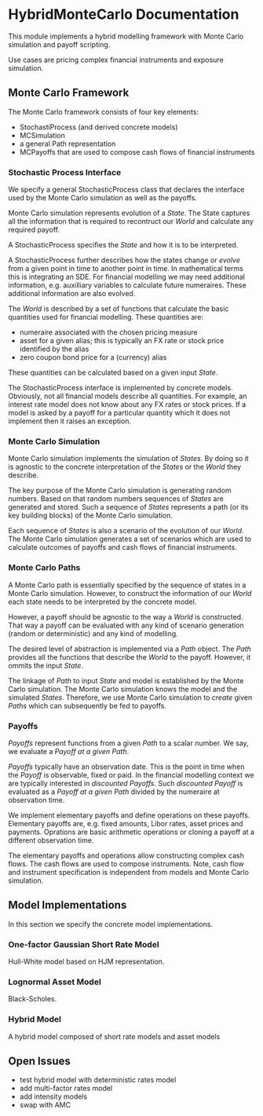 # HybridMonteCarlo Documentation

This module implements a hybrid modelling framework with Monte Carlo simulation and payoff scripting.

Use cases are pricing complex financial instruments and exposure simulation.

## Monte Carlo Framework

The Monte Carlo framework consists of four key elements:

  - StochastiProcess (and derived concrete models)
  - MCSimulation
  - a general Path representation
  - MCPayoffs that are used to compose cash flows of financial instruments
  
### Stochastic Process Interface

We specify a general StochasticProcess class that declares the interface used by the Monte Carlo simulation as well as the payoffs.

Monte Carlo simulation represents evolution of a *State*. The State captures all the information that is required to recontruct our *World* and calculate any required payoff. 

A StochasticProcess specifies the *State* and how it is to be interpreted.

A StochasticProcess further describes how the states change or *evolve* from a given point in time to another point in time. In mathematical terms this is integrating an SDE. For financial modelling we may need additional information, e.g. auxilliary variables to calculate future numeraires. These additional information are also evolved.

The *World* is described by a set of functions that calculate the basic quantities used for financial modelling. These quantities are:

  - numeraire associated with the chosen pricing measure
  - asset for a given alias; this is typically an FX rate or stock price identified by the alias
  - zero coupon bond price for a (currency) alias

These quantities can be calculated based on a given input *State*.
  
The StochasticProcess interface is implemented by concrete models. Obviously, not all financial models describe all quantities. For example, an interest rate model does not know about any FX rates or stock prices. If a model is asked by a payoff for a particular quantity which it does not implement then it raises an exception.

### Monte Carlo Simulation

Monte Carlo simulation implements the simulation of *States*. By doing so it is agnostic to the concrete interpretation of the *States* or the *World* they describe.

The key purpose of the Monte Carlo simulation is generating random numbers. Based on that random numbers sequences of *States* are generated and stored. Such a sequence of *States* represents a path (or its key building blocks) of the Monte Carlo simulation.

Each sequence of *States* is also a scenario of the evolution of our *World*. The Monte Carlo simulation generates a set of scenarios which are used to calculate outcomes of payoffs and cash flows of financial instruments.

### Monte Carlo Paths

A Monte Carlo path is essentially specified by the sequence of states in a Monte Carlo simulation. However, to construct the information of our *World* each state needs to be interpreted by the concrete model.

However, a payoff should be agnostic to the way a *World* is constructed. That way a payoff can be evaluated with any kind of scenario generation (random or deterministic) and any kind of modelling.

The desired level of abstraction is implemented via a *Path* object. The *Path* provides all the functions that describe the *World* to the payoff. However, it ommits the input *State*. 

The linkage of *Path* to input *State* and model is established by the Monte Carlo simulation. The Monte Carlo simulation knows the model and the simulated *States*. Therefore, we use Monte Carlo simulation to *create* given *Paths* which can subsequently be fed to payoffs.

### Payoffs

*Payoffs* represent functions from a given *Path* to a scalar number. We say, we evaluate a *Payoff at a given Path*.

*Payoffs* typically have an observation date. This is the point in time when the *Payoff* is observable, fixed or paid. In the financial modelling context we are typically interested in *discounted Payoffs*. Such *discounted Payoff* is evaluated as a *Payoff at a given Path* divided by the numeraire at observation time.

We implement elementary payoffs and define operations on these payoffs. Elementary payoffs are, e.g. fixed amounts, Libor rates, asset prices and payments. Oprations are basic arithmetic operations or cloning a payoff at a different observation time.

The elementary payoffs and operations allow constructing complex cash flows. The cash flows are used to compose instruments. Note, cash flow and instrument specification is independent from models and Monte Carlo simulation.

## Model Implementations

In this section we specify the concrete model implementations.

### One-factor Gaussian Short Rate Model

Hull-White model based on HJM representation.

### Lognormal Asset Model

Black-Scholes.

### Hybrid Model

A hybrid model composed of short rate models and asset models


## Open Issues

  - test hybrid model with deterministic rates model
  - add multi-factor rates model
  - add intensity models
  - swap with AMC










